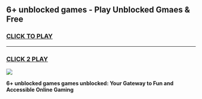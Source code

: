 
## 6+ unblocked games - Play Unblocked Gmaes & Free
<h3>
<a href="https://news.freeplayer.one?title=6+_unblocked_games&ref=16F">CLICK TO PLAY</a></h3>
<hr>

<h3>
<a href="https://news.freeplayer.one?title=6+_unblocked_games&ref=16F">CLICK 2 PLAY</a>
  
</h3>

<a href="https://news.freeplayer.one?title=6+_unblocked_games&ref=16F/"><img src="https://clearcache.store/games.png"></a>


**6+ unblocked games games unblocked: Your Gateway to Fun and Accessible Online Gaming**
